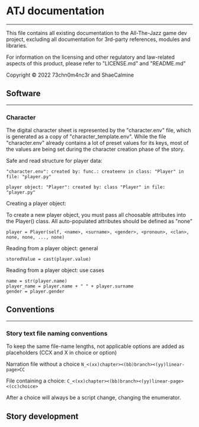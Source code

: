 # ATJ documentation

---

This file contains all existing documentation to the All-The-Jazz game dev project, excluding all documentation for 3rd-party references, modules and libraries.

For information on the licensing and other regulatory and law-related aspects of this product, please refer to "LICENSE.md" and "README.md"

Copyright © 2022 73chn0m4nc3r and ShaeCalmine

## Software

---

### Character

The digital character sheet is represented by the "character.env" file, which is generated as a copy of "character_template.env". While the file "character.env" already contains a lot of preset values for its keys, most of the values are being set during the character creation phase of the story.

Safe and read structure for player data:
```
"character.env": created by: func.: createenv in class: "Player" in file: "player.py"

player object: "Player": created by: class "Player" in file: "player.py"
```
Creating a player object:

To create a new player object, you must pass all choosable attributes into the Player() class. All auto-populated attributes should be defined as "none"
```
player = Player(self, <name>, <surname>, <gender>, <pronoun>, <clan>, none, none, ..., none)
```
Reading from a player object:
general
```
storedValue = cast(player.value)
```
Reading from a player object:
use cases
```
name = str(player.name)
player_name = player.name + " " + player.surname
gender = player.gender
```

## Conventions

---

### Story text file naming conventions

To keep the same file-name lengths, not applicable options are added as placeholders (CCX and X in choice or option)

Narration file without a choice ```N_<(xx)chapter><(bb)branch><(yy)linear-page>CC```

File containing a choice: ```C_<(xx)chapter><(bb)branch><(yy)linear-page><(cc)choice>```

After a choice will always be a script change, changing the <branch> enumerator.

## Story development
